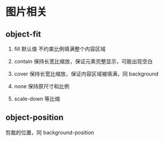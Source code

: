 # 图片相关

## object-fit

1. fill 默认值
不约束比例填满整个内容区域

2. contain 
保持长宽比缩放，保证元素完整显示，可能出现空白

3. cover 
保持长宽比缩放，保证内容区域被填满，同 background

4. none 
保持原尺寸和比例

5. scale-down 
等比缩


## object-position

剪裁的位置，同 background-position